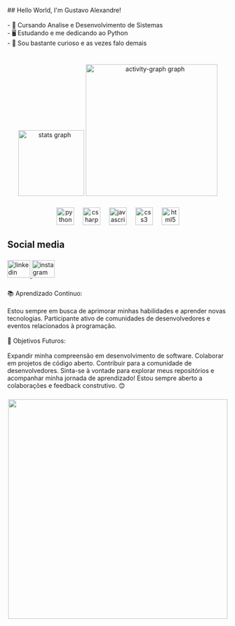 <p align="left">## Hello World, I'm Gustavo Alexandre! <br><br>- 🔭 Cursando Analise e Desenvolvimento de Sistemas<br>- 🖥️ Estudando e me dedicando ao Python<br>- 💬 Sou bastante curioso e as vezes falo demais</p>

###

<br clear="both">

<div align="center">
  <img src="https://github-readme-stats.vercel.app/api?username=G-Alexandre&hide_title=false&hide_rank=false&show_icons=true&include_all_commits=true&count_private=true&disable_animations=false&theme=midnight-purple&locale=en&hide_border=false&order=1" height="150" alt="stats graph"  />
  <img src="https://github-readme-activity-graph.vercel.app/graph?username=G-Alexandre&radius=16&theme=modern-lilac&area=true&order=5&hide_border=false&hide_title=false" height="300" alt="activity-graph graph"  />
</div>

###

<div align="center">
  <img src="https://cdn.jsdelivr.net/gh/devicons/devicon/icons/python/python-original.svg" height="40" alt="python logo"  />
  <img width="12" />
  <img src="https://cdn.jsdelivr.net/gh/devicons/devicon/icons/csharp/csharp-original.svg" height="40" alt="csharp logo"  />
  <img width="12" />
  <img src="https://cdn.jsdelivr.net/gh/devicons/devicon/icons/javascript/javascript-original.svg" height="40" alt="javascript logo"  />
  <img width="12" />
  <img src="https://cdn.jsdelivr.net/gh/devicons/devicon/icons/css3/css3-plain-wordmark.svg" height="40" alt="css3 logo"  />
  <img width="12" />
  <img src="https://cdn.jsdelivr.net/gh/devicons/devicon/icons/html5/html5-plain-wordmark.svg" height="40" alt="html5 logo"  />
</div>

###

<h2 align="left">Social media</h2>

###

<div align="left">
  <a href="https://www.linkedin.com/in/luizgustavoalexandre/" target="_blank">
    <img src="https://raw.githubusercontent.com/maurodesouza/profile-readme-generator/master/src/assets/icons/social/linkedin/default.svg" width="52" height="40" alt="linkedin logo"  />
  </a>
  <a href="https://www.instagram.com/gustavoalexandre___/" target="_blank">
    <img src="https://raw.githubusercontent.com/maurodesouza/profile-readme-generator/master/src/assets/icons/social/instagram/default.svg" width="52" height="40" alt="instagram logo"  />
  </a>
</div>

###

<p align="left">📚 Aprendizado Contínuo:<br><br>Estou sempre em busca de aprimorar minhas habilidades e aprender novas tecnologias. Participante ativo de comunidades de desenvolvedores e eventos relacionados à programação.<br><br>🎯 Objetivos Futuros:<br><br>Expandir minha compreensão em desenvolvimento de software. Colaborar em projetos de código aberto. Contribuir para a comunidade de desenvolvedores. Sinta-se à vontade para explorar meus repositórios e acompanhar minha jornada de aprendizado! Estou sempre aberto a colaborações e feedback construtivo. 😊</p>

###

<div align="center">
  <img height="500" src="https://camo.githubusercontent.com/9c5675eefac22bbd54a134281472bb8e8843f95ee4da6f8c8c172776cda4537f/68747470733a2f2f692e70696e696d672e636f6d2f6f726967696e616c732f66312f65642f61342f66316564613437363864663864383133356337373937373266323833336538382e676966"  />
</div>

###
